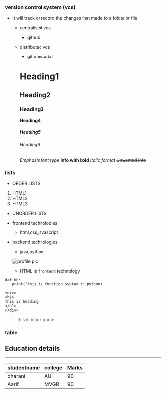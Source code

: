 ### version control system (vcs)

+ It will track or record the changes that made to a folder or file

  + centralised vcs
     + github

  + distributed vcs
     + git,mercurial   

     # Heading1
     ## Heading2
     ### Heading3
     #### Heading4
     ##### Heading5
     ###### Heading6

     *Emphasis font type*
**Info with bold**
_Italic format_
~~Unwanted info~~

### lists

+ ORDER LISTS
1. HTML1
2. HTML2
3. HTML3

+ UNORDER LISTS

+ frontend technologies
  + html,css,javascript
+ backend technologies
  + java,python
  
  ![profile pic](https://cdn3.vectorstock.com/i/1000x1000/30/97/flat-business-man-user-profile-avatar-icon-vector-4333097.jpg)
  + HTML is `frontend` technology
  
```
def DB:
   print("this is function syntax in python)
```
```
<div>
<h1>
this is heading
</h1>
</div>
```

> this is block quote
### table

Education details
---
***

| studentname | college | Marks|
|--------------|----------|------|
| dharani | AU | 90|
| Aarif | MVGR |90|